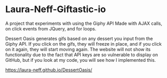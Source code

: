 # Laura-Neff-Giftastic-io
A project that experiments with using the Giphy API
Made with AJAX calls, on click events from JQuery, and for loops.

Dessert Oasis generates gifs based on any dessert you input from the Giphy API. If you click on the gifs, they will freeze in place, and if you click on it again, they will start moving again. The website will not show its functionality due to the fact that API keys are so vulnerable to display on GitHub, but if you look at my code, you will see how I implemented this.

https://laura-neff.github.io/DessertOasis/
